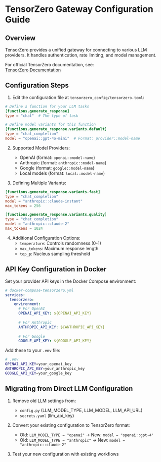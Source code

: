 # TensorZero Gateway Configuration Guide

## Overview
TensorZero provides a unified gateway for connecting to various LLM providers. It handles authentication, rate limiting, and model management.

For official TensorZero documentation, see:  
[TensorZero Documentation](https://www.tensorzero.com/docs)

## Configuration Steps

1. Edit the configuration file at `tensorzero_config/tensorzero.toml`:

```toml
# Define a function for your LLM tasks
[functions.generate_response]
type = "chat"  # The type of task

# Define model variants for this function
[functions.generate_response.variants.default]
type = "chat_completion"
model = "openai::gpt-4o-mini"  # Format: provider::model-name
```

2. Supported Model Providers:
   - OpenAI (format: `openai::model-name`)
   - Anthropic (format: `anthropic::model-name`)
   - Google (format: `google::model-name`)
   - Local models (format: `local::model-name`)

3. Defining Multiple Variants:
```toml
[functions.generate_response.variants.fast]
type = "chat_completion"
model = "anthropic::claude-instant"
max_tokens = 256

[functions.generate_response.variants.quality]
type = "chat_completion" 
model = "anthropic::claude-2"
max_tokens = 1024
```

4. Additional Configuration Options:
   - `temperature`: Controls randomness (0-1)
   - `max_tokens`: Maximum response length
   - `top_p`: Nucleus sampling threshold

## API Key Configuration in Docker

Set your provider API keys in the Docker Compose environment:

```yaml
# docker-compose-tensorzero.yml
services:
  tensorzero:
    environment:
      # For OpenAI
      OPENAI_API_KEY: ${OPENAI_API_KEY}
      
      # For Anthropic  
      ANTHROPIC_API_KEY: ${ANTHROPIC_API_KEY}
      
      # For Google
      GOOGLE_API_KEY: ${GOOGLE_API_KEY}
```

Add these to your `.env` file:
```bash
# .env
OPENAI_API_KEY=your_openai_key
ANTHROPIC_API_KEY=your_anthropic_key  
GOOGLE_API_KEY=your_google_key
```

## Migrating from Direct LLM Configuration  
1. Remove old LLM settings from:
   - `config.py` (LLM_MODEL_TYPE, LLM_MODEL, LLM_API_URL)
   - `secrets.yaml` (llm_api_key)

2. Convert your existing configuration to TensorZero format:
   - Old: `LLM_MODEL_TYPE = "openai"` → New: `model = "openai::gpt-4"`
   - Old: `LLM_MODEL_TYPE = "anthropic"` → New: `model = "anthropic::claude-2"`

3. Test your new configuration with existing workflows
